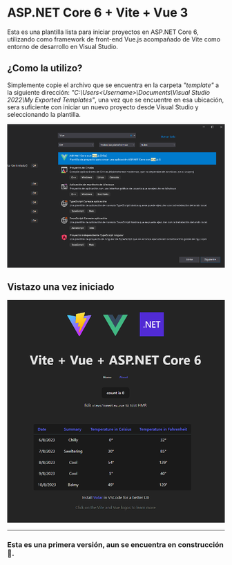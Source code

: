 # ASP.NET Core 6 + Vite + Vue 3

Esta es una plantilla lista para iniciar proyectos en ASP.NET Core 6, utilizando como framework de front-end Vue.js acompañado de Vite como entorno de desarrollo en Visual Studio.

## ¿Como la utilizo?
Simplemente copie el archivo que se encuentra en la carpeta *"template"* a la siguiente dirección: *"C:\Users\<Username>\Documents\Visual Studio 2022\My Exported Templates"*, una vez que se encuentre en esa ubicación, sera suficiente con iniciar un nuevo proyecto desde Visual Studio y seleccionando la plantilla.

![Preview](misc/vs-wizard.png)

## Vistazo una vez iniciado 

![Preview](misc/preview.png)

---

### Esta es una primera versión, aun se encuentra en construcción 🚧.